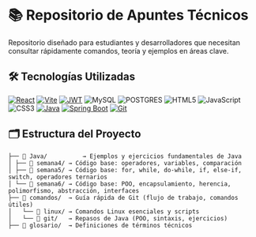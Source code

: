 # 📚 Repositorio de Apuntes Técnicos

Repositorio diseñado para estudiantes y desarrolladores que necesitan consultar rápidamente comandos, teoría y ejemplos en áreas clave.

## 🛠️ Tecnologías Utilizadas

[![React](https://img.shields.io/badge/React-61DAFB?style=for-the-badge&logo=react&logoColor=black)](https://react.dev/)
[![Vite](https://img.shields.io/badge/Vite-646CFF?style=for-the-badge&logo=vite&logoColor=white)](https://vitejs.dev/)
[![JWT](https://img.shields.io/badge/JWT-000000?style=for-the-badge&logo=json-web-tokens&logoColor=white)](https://jwt.io/)
![MySQL](https://img.shields.io/badge/mysql-%2300f.svg?style=for-the-badge&logo=mysql&logoColor=white)
![POSTGRES](https://img.shields.io/badge/Postgres-436590?style=for-the-badge&logo=postgresql&logoColor=fff&color=436590)
![HTML5](https://img.shields.io/badge/html5-%23E34F26.svg?style=for-the-badge&logo=html5&logoColor=white)
![JavaScript](https://img.shields.io/badge/javascript-%23323330.svg?style=for-the-badge&logo=javascript&logoColor=%23F7DF1E)
![CSS3](https://img.shields.io/badge/css3-%231572B6.svg?style=for-the-badge&logo=css3&logoColor=white)
[![Java](https://img.shields.io/badge/Java-ED8B00?style=for-the-badge&logo=openjdk&logoColor=white)](https://www.java.com/)
[![Spring Boot](https://img.shields.io/badge/Spring%20Boot-6DB33F?style=for-the-badge&logo=springboot&logoColor=white)](https://spring.io/projects/spring-boot)
[![Git](https://img.shields.io/badge/Git-F05032?style=for-the-badge&logo=git&logoColor=white)](https://git-scm.com/)

## 🗂️ Estructura del Proyecto

```
├── 📂 Java/          → Ejemplos y ejercicios fundamentales de Java
│ ├── 📂 semana4/ → Código base: operadores, variables, comparación
│ ├── 📂 semana5/ → Código base: for, while, do-while, if, else-if, switch, operadores ternarios
│ └── 📂 semana6/ → Código base: POO, encapsulamiento, herencia, polimorfismo, abstracción, interfaces
├── 📂 comandos/  → Guía rápida de Git (flujo de trabajo, comandos útiles)
│   └── 📂 linux/ → Comandos Linux esenciales y scripts
│   └── 📂 git/   → Repasos de Java (POO, sintaxis, ejercicios)
├── 📝 glosario/  → Definiciones de términos técnicos

```
